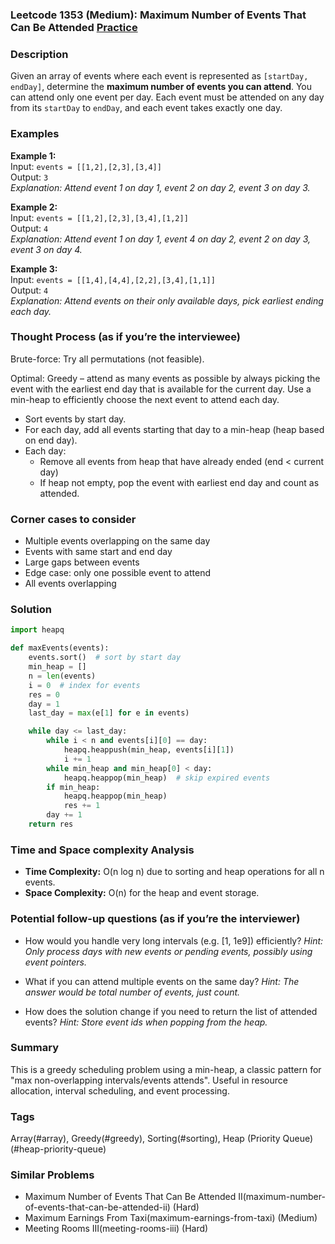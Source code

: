 ### Leetcode 1353 (Medium): Maximum Number of Events That Can Be Attended [Practice](https://leetcode.com/problems/maximum-number-of-events-that-can-be-attended)

### Description  
Given an array of events where each event is represented as `[startDay, endDay]`, determine the **maximum number of events you can attend**. You can attend only one event per day. Each event must be attended on any day from its `startDay` to `endDay`, and each event takes exactly one day.

### Examples  

**Example 1:**  
Input: `events = [[1,2],[2,3],[3,4]]`  
Output: `3`  
*Explanation: Attend event 1 on day 1, event 2 on day 2, event 3 on day 3.*

**Example 2:**  
Input: `events = [[1,2],[2,3],[3,4],[1,2]]`  
Output: `4`  
*Explanation: Attend event 1 on day 1, event 4 on day 2, event 2 on day 3, event 3 on day 4.*

**Example 3:**  
Input: `events = [[1,4],[4,4],[2,2],[3,4],[1,1]]`  
Output: `4`  
*Explanation: Attend events on their only available days, pick earliest ending each day.*


### Thought Process (as if you’re the interviewee)  
Brute-force: Try all permutations (not feasible). 

Optimal: Greedy – attend as many events as possible by always picking the event with the earliest end day that is available for the current day. Use a min-heap to efficiently choose the next event to attend each day.
- Sort events by start day.
- For each day, add all events starting that day to a min-heap (heap based on end day).
- Each day: 
    - Remove all events from heap that have already ended (end < current day)
    - If heap not empty, pop the event with earliest end day and count as attended.

### Corner cases to consider  
- Multiple events overlapping on the same day
- Events with same start and end day
- Large gaps between events
- Edge case: only one possible event to attend
- All events overlapping

### Solution

```python
import heapq

def maxEvents(events):
    events.sort()  # sort by start day
    min_heap = []
    n = len(events)
    i = 0  # index for events
    res = 0
    day = 1
    last_day = max(e[1] for e in events)

    while day <= last_day:
        while i < n and events[i][0] == day:
            heapq.heappush(min_heap, events[i][1])
            i += 1
        while min_heap and min_heap[0] < day:
            heapq.heappop(min_heap)  # skip expired events
        if min_heap:
            heapq.heappop(min_heap)
            res += 1
        day += 1
    return res
```

### Time and Space complexity Analysis  
- **Time Complexity:** O(n log n) due to sorting and heap operations for all n events.
- **Space Complexity:** O(n) for the heap and event storage.

### Potential follow-up questions (as if you’re the interviewer)  
- How would you handle very long intervals (e.g. [1, 1e9]) efficiently?
  *Hint: Only process days with new events or pending events, possibly using event pointers.*

- What if you can attend multiple events on the same day?
  *Hint: The answer would be total number of events, just count.*

- How does the solution change if you need to return the list of attended events?
  *Hint: Store event ids when popping from the heap.*

### Summary
This is a greedy scheduling problem using a min-heap, a classic pattern for "max non-overlapping intervals/events attends". Useful in resource allocation, interval scheduling, and event processing.

### Tags
Array(#array), Greedy(#greedy), Sorting(#sorting), Heap (Priority Queue)(#heap-priority-queue)

### Similar Problems
- Maximum Number of Events That Can Be Attended II(maximum-number-of-events-that-can-be-attended-ii) (Hard)
- Maximum Earnings From Taxi(maximum-earnings-from-taxi) (Medium)
- Meeting Rooms III(meeting-rooms-iii) (Hard)